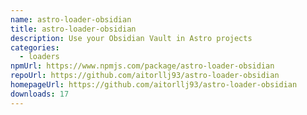 ```yaml
---
name: astro-loader-obsidian
title: astro-loader-obsidian
description: Use your Obsidian Vault in Astro projects
categories:
  - loaders
npmUrl: https://www.npmjs.com/package/astro-loader-obsidian
repoUrl: https://github.com/aitorllj93/astro-loader-obsidian
homepageUrl: https://github.com/aitorllj93/astro-loader-obsidian
downloads: 17
---
```

